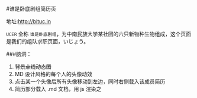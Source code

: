 #谁是卧底剧组简历页

地址:http://bituc.in

`UCER` 全称 `谁是卧底剧组`，为中南民族大学某社团的六只新物种生物组成，这个页面是我们的组队求职页面，いじょう。

###脑洞：
1. ~~背景点线动态图~~
2. MD 设计风格的每个人的头像动效
3. 点击某一个头像后所有头像移动到左边，同时右侧载入该成员简历
4. 简历部分载入 .md 文档，用 js 渲染之
